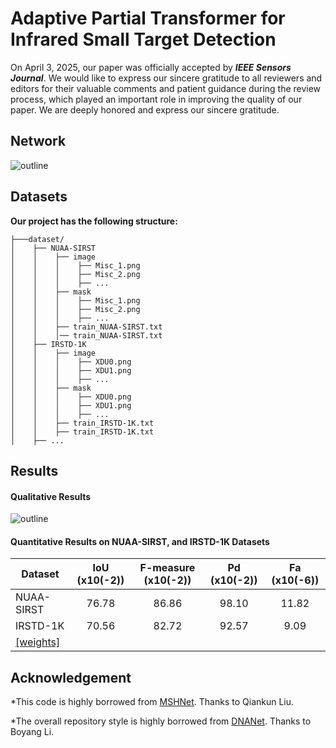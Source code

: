 # Adaptive Partial Transformer for Infrared Small Target Detection

On April 3, 2025, our paper was officially accepted by ***IEEE Sensors Journal***. We would like to express our sincere gratitude to all reviewers and editors for their valuable comments and patient guidance during the review process, which played an important role in improving the quality of our paper. We are deeply honored and express our sincere gratitude.

## Network
![outline](Fig/picture1.jpg)

## Datasets
**Our project has the following structure:**
  ```
  ├───dataset/
  │    ├── NUAA-SIRST
  │    │    ├── image
  │    │    │    ├── Misc_1.png
  │    │    │    ├── Misc_2.png
  │    │    │    ├── ...
  │    │    ├── mask
  │    │    │    ├── Misc_1.png
  │    │    │    ├── Misc_2.png
  │    │    │    ├── ...
  │    │    ├── train_NUAA-SIRST.txt
  │    │    │── train_NUAA-SIRST.txt
  │    ├── IRSTD-1K
  │    │    ├── image
  │    │    │    ├── XDU0.png
  │    │    │    ├── XDU1.png
  │    │    │    ├── ...
  │    │    ├── mask
  │    │    │    ├── XDU0.png
  │    │    │    ├── XDU1.png
  │    │    │    ├── ...
  │    │    ├── train_IRSTD-1K.txt
  │    │    ├── train_IRSTD-1K.txt
  │    ├── ...  
  ```
<be>

## Results
#### Qualitative Results

![outline](Fig/picture2.jpg)

#### Quantitative Results on NUAA-SIRST, and IRSTD-1K Datasets

| Dataset         | IoU (x10(-2)) | F-measure (x10(-2))| Pd (x10(-2))|  Fa (x10(-6))|
| ------------- |:-------------:|:-----:|:-----:|:-----:|
| NUAA-SIRST    | 76.78  |  86.86 | 98.10 | 11.82 |
| IRSTD-1K      | 70.56  |  82.72 | 92.57 | 9.09 |
| [[weights]](https://drive.google.com/drive/folders/1IQTcMyuPS0CJKpL9LgJuNrEuzOJsFgtb?usp=sharing)|

## Acknowledgement
*This code is highly borrowed from [MSHNet](https://github.com/Lliu666/MSHNet). Thanks to Qiankun Liu.

*The overall repository style is highly borrowed from [DNANet](https://github.com/YeRen123455/Infrared-Small-Target-Detection). Thanks to Boyang Li.









